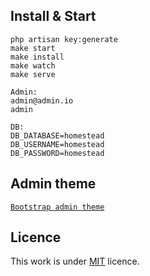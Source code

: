 ## Install & Start

```
php artisan key:generate
make start
make install
make watch
make serve
```

```
Admin:
admin@admin.io
admin
```

```
DB:
DB_DATABASE=homestead
DB_USERNAME=homestead
DB_PASSWORD=homestead
```
## Admin theme

[`Bootstrap admin theme`](https://github.com/BlackrockDigital/startbootstrap-sb-admin-2)

## Licence

This work is under [MIT](LICENCE) licence.
